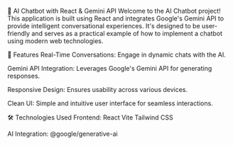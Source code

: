 🤖 AI Chatbot with React & Gemini API
Welcome to the AI Chatbot project! This application is built using React and integrates Google's Gemini API to provide intelligent conversational experiences. It's designed to be user-friendly and serves as a practical example of how to implement a chatbot using modern web technologies.

🚀 Features
Real-Time Conversations: Engage in dynamic chats with the AI.

Gemini API Integration: Leverages Google's Gemini API for generating responses.

Responsive Design: Ensures usability across various devices.

Clean UI: Simple and intuitive user interface for seamless interactions.

🛠️ Technologies Used
Frontend:
React
Vite
Tailwind CSS

AI Integration:
@google/generative-ai
